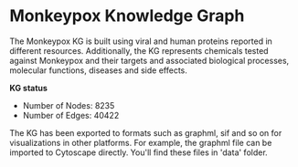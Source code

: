 

# Monkeypox Knowledge Graph

The Monkeypox KG is built using viral and human proteins reported in different resources. Additionally, the KG represents chemicals tested against Monkeypox and their targets and associated biological processes, molecular functions, diseases and side effects. 

**KG status**

* Number of Nodes: 8235
* Number of Edges: 40422

The KG has been exported to formats such as graphml, sif and so on for visualizations in other platforms. For example, the graphml file can be imported to Cytoscape directly.
You'll find these files in 'data' folder.